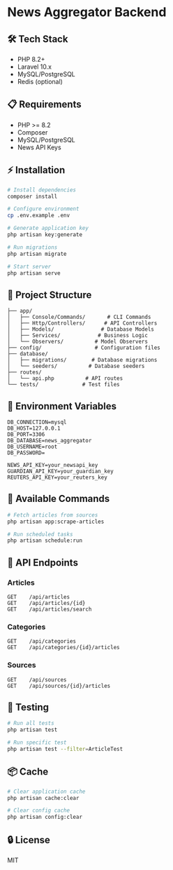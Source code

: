 # News Aggregator Backend

## 🛠 Tech Stack
- PHP 8.2+
- Laravel 10.x
- MySQL/PostgreSQL
- Redis (optional)

## 📋 Requirements
- PHP >= 8.2
- Composer
- MySQL/PostgreSQL
- News API Keys

## ⚡️ Installation

```bash
# Install dependencies
composer install

# Configure environment
cp .env.example .env

# Generate application key
php artisan key:generate

# Run migrations
php artisan migrate

# Start server
php artisan serve
```

## 📁 Project Structure
```
├── app/
│   ├── Console/Commands/       # CLI Commands
│   ├── Http/Controllers/      # API Controllers
│   ├── Models/               # Database Models
│   ├── Services/            # Business Logic
│   └── Observers/          # Model Observers
├── config/                 # Configuration files
├── database/
│   ├── migrations/        # Database migrations
│   └── seeders/          # Database seeders
├── routes/
│   └── api.php          # API routes
└── tests/              # Test files
```

## 🔑 Environment Variables
```
DB_CONNECTION=mysql
DB_HOST=127.0.0.1
DB_PORT=3306
DB_DATABASE=news_aggregator
DB_USERNAME=root
DB_PASSWORD=

NEWS_API_KEY=your_newsapi_key
GUARDIAN_API_KEY=your_guardian_key
REUTERS_API_KEY=your_reuters_key
```

## 🚀 Available Commands
```bash
# Fetch articles from sources
php artisan app:scrape-articles

# Run scheduled tasks
php artisan schedule:run
```

## 🔄 API Endpoints

### Articles
```
GET    /api/articles
GET    /api/articles/{id}
GET    /api/articles/search
```

### Categories
```
GET    /api/categories
GET    /api/categories/{id}/articles
```

### Sources
```
GET    /api/sources
GET    /api/sources/{id}/articles
```

## 🧪 Testing
```bash
# Run all tests
php artisan test

# Run specific test
php artisan test --filter=ArticleTest
```

## 📦 Cache
```bash
# Clear application cache
php artisan cache:clear

# Clear config cache
php artisan config:clear
```

## 🔒 License
MIT
